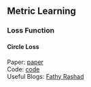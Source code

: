 ## Metric Learning
### Loss Function
#### Circle Loss
Paper: [paper](https://openaccess.thecvf.com/content_CVPR_2020/papers/Sun_Circle_Loss_A_Unified_Perspective_of_Pair_Similarity_Optimization_CVPR_2020_paper.pdf) \
Code: [code](https://github.com/TinyZeaMays/CircleLoss) \
Useful Blogs: [Fathy Rashad](https://medium.com/vitrox-publication/understanding-circle-loss-bdaa576312f7)
